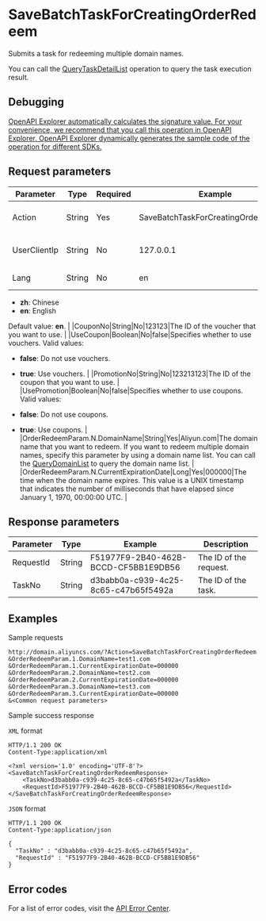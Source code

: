 # SaveBatchTaskForCreatingOrderRedeem

Submits a task for redeeming multiple domain names.

You can call the [QueryTaskDetailList](~~67710~~) operation to query the task execution result.

## Debugging

[OpenAPI Explorer automatically calculates the signature value. For your convenience, we recommend that you call this operation in OpenAPI Explorer. OpenAPI Explorer dynamically generates the sample code of the operation for different SDKs.](https://api.aliyun.com/#product=Domain&api=SaveBatchTaskForCreatingOrderRedeem&type=RPC&version=2018-01-29)

## Request parameters

|Parameter|Type|Required|Example|Description|
|---------|----|--------|-------|-----------|
|Action|String|Yes|SaveBatchTaskForCreatingOrderRedeem|The operation that you want to perform. Set the value to **SaveBatchTaskForCreatingOrderRedeem**. |
|UserClientIp|String|No|127.0.0.1|The IP address of the client that is used to send the request. Set the value to **127.0.0.1**. |
|Lang|String|No|en|The language in which the system returns the error message. Valid values:

 -   **zh**: Chinese
-   **en**: English

 Default value: **en**. |
|CouponNo|String|No|123123|The ID of the voucher that you want to use. |
|UseCoupon|Boolean|No|false|Specifies whether to use vouchers. Valid values:

 -   **false**: Do not use vouchers.
-   **true**: Use vouchers. |
|PromotionNo|String|No|123213123|The ID of the coupon that you want to use. |
|UsePromotion|Boolean|No|false|Specifies whether to use coupons. Valid values:

 -   **false**: Do not use coupons.
-   **true**: Use coupons. |
|OrderRedeemParam.N.DomainName|String|Yes|Aliyun.com|The domain name that you want to redeem. If you want to redeem multiple domain names, specify this parameter by using a domain name list. You can call the [QueryDomainList](~~67712~~) to query the domain name list. |
|OrderRedeemParam.N.CurrentExpirationDate|Long|Yes|000000|The time when the domain name expires. This value is a UNIX timestamp that indicates the number of milliseconds that have elapsed since January 1, 1970, 00:00:00 UTC. |

## Response parameters

|Parameter|Type|Example|Description|
|---------|----|-------|-----------|
|RequestId|String|F51977F9-2B40-462B-BCCD-CF5BB1E9DB56|The ID of the request. |
|TaskNo|String|d3babb0a-c939-4c25-8c65-c47b65f5492a|The ID of the task. |

## Examples

Sample requests

```
http://domain.aliyuncs.com/?Action=SaveBatchTaskForCreatingOrderRedeem
&OrderRedeemParam.1.DomainName=test1.com
&OrderRedeemParam.1.CurrentExpirationDate=000000
&OrderRedeemParam.2.DomainName=test2.com
&OrderRedeemParam.2.CurrentExpirationDate=000000
&OrderRedeemParam.3.DomainName=test3.com
&OrderRedeemParam.3.CurrentExpirationDate=000000
&<Common request parameters>
```

Sample success response

`XML` format

```
HTTP/1.1 200 OK
Content-Type:application/xml

<?xml version='1.0' encoding='UTF-8'?>
<SaveBatchTaskForCreatingOrderRedeemResponse>
    <TaskNo>d3babb0a-c939-4c25-8c65-c47b65f5492a</TaskNo>
    <RequestId>F51977F9-2B40-462B-BCCD-CF5BB1E9DB56</RequestId>
</SaveBatchTaskForCreatingOrderRedeemResponse>
```

`JSON` format

```
HTTP/1.1 200 OK
Content-Type:application/json

{
  "TaskNo" : "d3babb0a-c939-4c25-8c65-c47b65f5492a",
  "RequestId" : "F51977F9-2B40-462B-BCCD-CF5BB1E9DB56"
}
```

## Error codes

For a list of error codes, visit the [API Error Center](https://error-center.alibabacloud.com/status/product/Domain).


